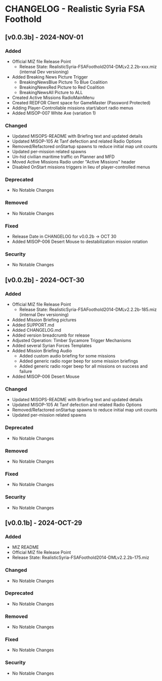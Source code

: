 
CHANGELOG - Realistic Syria FSA Foothold
========================================

[v0.0.3b] - 2024-NOV-01
-----------------------

### Added

* Official MIZ file Release Point
  * Release State: RealisticSyria-FSAFoothold2014-DMLv2.2.2b-xxx.miz (internal Dev versioning)
* Added Breaking News Picture Trigger
  * BreakingNewsBlue Picture To Blue Coalition
  * BreakingNewsRed Picture to Red Coalition
  * BreakingNewsAll Picture to ALL
* Created Active Missions RadioMainMenu
* Created REDFOR Client space for GameMaster (Password Protected)
* Adding Player-Controllable missions start/abort radio menus
* Added MISOP-007 White Axe (variation 1)

### Changed

* Updated MISOPS-README with Briefing text and updated details
* Updated MISOP-105 At Tanf defection and related Radio Options
* Removed/Refactored onStartup spawns to reduce initial map unit counts
* Updated per-mission related spawns
* Un-hid civilian maritime traffic on Planner and MFD
* Moved Active Missions Radio under "Active Missions" header
* Disabled OnStart missions triggers in lieu of player-controlled menus

### Deprecated

- No Notable Changes

### Removed

- No Notable Changes

### Fixed

* Release Date in CHANGELOG for v0.0.2b -> OCT 30
* Added MISOP-006 Desert Mouse to destabilization mission rotation

### Security

- No Notable Changes



[v0.0.2b] - 2024-OCT-30
-----------------------

### Added

* Official MIZ file Release Point
  * Release State: RealisticSyria-FSAFoothold2014-DMLv2.2.2b-185.miz (internal Dev versioning)
* Added Mission Briefing pictures
* Added SUPPORT.md
* Added CHANGELOG.md
* Added version breadcrumb for release
* Adjusted Operation: Timber Sycamore Trigger Mechanisms
* Added several Syrian Forces Templates
* Added Mission Briefing Audio
  * Added custom audio briefing for some missions
  * Added generic radio roger beep for some mission briefings
  * Added generic radio roger beep for all missions on success and failure
* Added MISOP-006 Desert Mouse

### Changed

* Updated MISOPS-README with Briefing text and updated details
* Updated MISOP-105 At Tanf defection and related Radio Options
* Removed/Refactored onStartup spawns to reduce initial map unit counts
* Updated per-mission related spawns

### Deprecated

- No Notable Changes

### Removed

- No Notable Changes

### Fixed

- No Notable Changes

### Security

- No Notable Changes



[v0.0.1b] - 2024-OCT-29
-----------------------

### Added

* MIZ README
* Official MIZ file Release Point
* Release State: RealisticSyria-FSAFoothold2014-DMLv2.2.2b-175.miz

### Changed

- No Notable Changes

### Deprecated

- No Notable Changes

### Removed

- No Notable Changes

### Fixed

- No Notable Changes

### Security

- No Notable Changes

